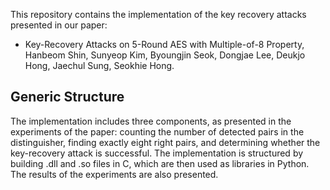This repository contains the implementation of the key recovery attacks presented in our paper:
- Key-Recovery Attacks on 5-Round AES with Multiple-of-8 Property, Hanbeom Shin, Sunyeop Kim, Byoungjin Seok, Dongjae Lee, Deukjo Hong, Jaechul Sung, Seokhie Hong.

## Generic Structure
The implementation includes three components, as presented in the experiments of the paper: counting the number of detected pairs in the distinguisher, finding exactly eight right pairs, and determining whether the key-recovery attack is successful. The implementation is structured by building .dll and .so files in C, which are then used as libraries in Python. The results of the experiments are also presented.
